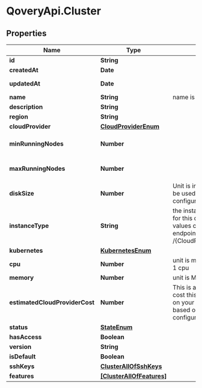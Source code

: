 # QoveryApi.Cluster

## Properties

Name | Type | Description | Notes
------------ | ------------- | ------------- | -------------
**id** | **String** |  | [readonly] 
**createdAt** | **Date** |  | [readonly] 
**updatedAt** | **Date** |  | [optional] [readonly] 
**name** | **String** | name is case-insensitive | 
**description** | **String** |  | [optional] 
**region** | **String** |  | 
**cloudProvider** | [**CloudProviderEnum**](CloudProviderEnum.md) |  | 
**minRunningNodes** | **Number** |  | [optional] [default to 1]
**maxRunningNodes** | **Number** |  | [optional] [default to 1]
**diskSize** | **Number** | Unit is in GB. The disk size to be used for the node configuration | [optional] [default to 20]
**instanceType** | **String** | the instance type to be used for this cluster. The list of values can be retrieved via the endpoint /{CloudProvider}/instanceType | [optional] 
**kubernetes** | [**KubernetesEnum**](KubernetesEnum.md) |  | [optional] 
**cpu** | **Number** | unit is millicores (m). 1000m &#x3D; 1 cpu | [optional] 
**memory** | **Number** | unit is MB. 1024 MB &#x3D; 1GB | [optional] 
**estimatedCloudProviderCost** | **Number** | This is an estimation of the cost this cluster will represent on your cloud proider bill, based on your current configuration | [optional] 
**status** | [**StateEnum**](StateEnum.md) |  | [optional] 
**hasAccess** | **Boolean** |  | [optional] 
**version** | **String** |  | [optional] 
**isDefault** | **Boolean** |  | [optional] 
**sshKeys** | [**ClusterAllOfSshKeys**](ClusterAllOfSshKeys.md) |  | [optional] 
**features** | [**[ClusterAllOfFeatures]**](ClusterAllOfFeatures.md) |  | [optional] 


